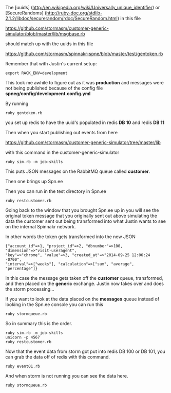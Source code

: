 The
[uuids]
(http://en.wikipedia.org/wiki/Universally_unique_identifier)
or
[SecureRandoms]
(http://ruby-doc.org/stdlib-2.1.2/libdoc/securerandom/rdoc/SecureRandom.html)
in this file

https://github.com/stormasm/customer-generic-simulator/blob/master/lib/msgbase.rb

should match up with the uuids in this file

https://github.com/stormasm/spinnakr-spne/blob/master/test/gentoken.rb

Remember that with Justin's current setup:

```
export RACK_ENV=development
```

This took me awhile to figure out as it was **production** and messages
were not being published because of the
config file **spneg/config/development.config.yml**

By running

```
ruby gentoken.rb
```

you set up redis to have the uuid's populated
in redis **DB 10** and redis **DB 11**

Then when you start publishing out events from here

https://github.com/stormasm/customer-generic-simulator/tree/master/lib

with this command in the customer-generic-simulator

```
ruby sim.rb -m job-skills
```

This puts JSON messages on the RabbitMQ queue called **customer**.

Then one brings up Spn.ee

Then you can run in the test directory in Spn.ee

```
ruby restcustomer.rb
```

Going back to the window that you brought Spn.ee up in you will see
the original token message that you originally sent out above simulating
the data the customer sent out being transformed into what Justin wants
to see on the internal Spinnakr network.

In other words the token gets transformed into the new JSON

```
{"account_id"=>1, "project_id"=>2, "dbnumber"=>100, "dimension"=>"visit-useragent",
"key"=>"chrome", "value"=>3, "created_at"=>"2014-09-25 12:06:24 -0700",
"interval"=>["weeks"], "calculation"=>["sum", "average", "percentage"]}
```
In this case the message gets taken off the **customer** queue, transformed,
and then placed on the **generic** exchange.  Justin now takes over and does
the storm processing...

If you want to look at the data placed on the **messages** queue instead of
looking in the Spn.ee console you can run this

```
ruby stormqueue.rb
```

So in summary this is the order.

```
ruby sim.rb -m job-skills
unicorn -p 4567
ruby restcustomer.rb
```

Now that the event data from storm got put into redis DB 100 or DB 101,
you can grab the data off of redis with this command.

```
ruby event01.rb
```

And when storm is not running you can see the data here.
```
ruby stormqueue.rb
```
